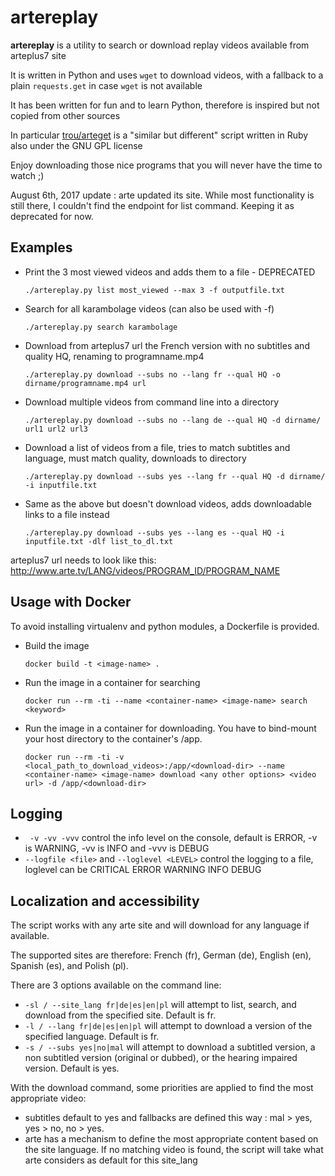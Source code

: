# artereplay

**artereplay** is a utility to search or download replay videos available from arteplus7 site

It is written in Python and uses `wget` to download videos, with a fallback to a plain `requests.get` in case `wget` is not available

It has been written for fun and to learn Python, therefore is inspired but not copied from other sources

In particular [trou/arteget](https://github.com/trou/arteget) is a "similar but different" script written in Ruby also under the GNU GPL license

Enjoy downloading those nice programs that you will never have the time to watch ;)

August 6th, 2017 update : arte updated its site. While most functionality is still there, I couldn't find the endpoint for list command. Keeping it as deprecated for now.

## Examples

* Print the 3 most viewed videos and adds them to a file - DEPRECATED
    ```
    ./artereplay.py list most_viewed --max 3 -f outputfile.txt
    ```
        
* Search for all karambolage videos (can also be used with -f)
    ```
    ./artereplay.py search karambolage
    ```
* Download from arteplus7 url the French version with no subtitles and quality HQ, renaming to programname.mp4

    ```
    ./artereplay.py download --subs no --lang fr --qual HQ -o dirname/programname.mp4 url
    ```
* Download multiple videos from command line into a directory

    ```
    ./artereplay.py download --subs no --lang de --qual HQ -d dirname/ url1 url2 url3
    ```
* Download a list of videos from a file, tries to match subtitles and language, must match quality, downloads to directory

    ```
    ./artereplay.py download --subs yes --lang fr --qual HQ -d dirname/ -i inputfile.txt
    ```
* Same as the above but doesn't download videos, adds downloadable links to a file instead

    ```
    ./artereplay.py download --subs yes --lang es --qual HQ -i inputfile.txt -dlf list_to_dl.txt
    ```
    
arteplus7 url needs to look like this: http://www.arte.tv/LANG/videos/PROGRAM_ID/PROGRAM_NAME

## Usage with Docker

To avoid installing virtualenv and python modules, a Dockerfile is provided.

* Build the image
    ```
    docker build -t <image-name> .
    ```
* Run the image in a container for searching
    ```
    docker run --rm -ti --name <container-name> <image-name> search <keyword>
    ```
* Run the image in a container for downloading. You have to bind-mount your host directory to the container's /app.
    ```
    docker run --rm -ti -v <local_path_to_download_videos>:/app/<download-dir> --name <container-name> <image-name> download <any other options> <video url> -d /app/<download-dir>
    ```

## Logging

* ` -v -vv -vvv` control the info level on the console, default is ERROR, -v is WARNING, -vv is INFO and -vvv is DEBUG
* `--logfile <file>` and `--loglevel <LEVEL>` control the logging to a file, loglevel can be CRITICAL ERROR WARNING INFO DEBUG

## Localization and accessibility

The script works with any arte site and will download for any language if available.

The supported sites are therefore: French (fr), German (de), English (en), Spanish (es), and Polish (pl).

There are 3 options available on the command line:
* `-sl / --site_lang fr|de|es|en|pl` will attempt to list, search, and download from the specified site. Default is fr. 
* `-l / --lang fr|de|es|en|pl` will attempt to download a version of the specified language. Default is fr.
* `-s / --subs yes|no|mal` will attempt to download a subtitled version, a non subtitled version (original or dubbed), or the hearing impaired version. Default is yes.

With the download command, some priorities are applied to find the most appropriate video:
- subtitles default to yes and fallbacks are defined this way : mal > yes, yes > no, no > yes.
- arte has a mechanism to define the most appropriate content based on the site language. If no matching video is found, the script will take what arte considers as default for this site_lang
